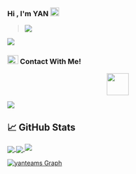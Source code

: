 ### Hi , I'm YAN <img src="https://thumbs.gfycat.com/CrazyThisFrillneckedlizard-max-1mb.gif" width="20">
> [![](https://visitcount.itsvg.in/api?id=yancoder&label=Profile%20Views&icon=7&pretty=true)](https://visitcount.itsvg.in)



<img src="https://user-images.githubusercontent.com/73097560/115834477-dbab4500-a447-11eb-908a-139a6edaec5c.gif">

### <img src="https://media.giphy.com/media/cj87CxfRtrUifF3Ryk/giphy.gif" width="25px" height="20px"> Contact With Me!


<p align="center"> 
<a href="https://t.me/yanofficialx" alt="Facebook"> <img src="https://upload.wikimedia.org/wikipedia/commons/thumb/8/83/Telegram_2019_Logo.svg/800px-Telegram_2019_Logo.svg.png" width="50"/> </a>
</p>


<img src="https://user-images.githubusercontent.com/73097560/115834477-dbab4500-a447-11eb-908a-139a6edaec5c.gif">

## &#x1f4c8; GitHub Stats
<a href="https://github.com/yanteams/">
  <img align="center" src="https://github-readme-stats.anuraghazra1.vercel.app/api/top-langs/?username=yanteams&line_height=27&layout=compact&theme=chartreuse-dark" />
</a>
<a href="https://github.com/yanteams/">
  <img align="center" src="https://github-readme-stats.anuraghazra1.vercel.app/api?username=yanteams&show_icons=true&line_height=20&include_all_commits=true&theme=chartreuse-dark" />
</a>
<img src="https://user-images.githubusercontent.com/73097560/115834477-dbab4500-a447-11eb-908a-139a6edaec5c.gif">

<a href="https://github.com/yanteams"><img alt="yanteams Graph"
    src="https://activity-graph.herokuapp.com/graph?username=yanteams&bg_color=0D1117&color=5BCDEC&line=5BCDEC&point=FFFFFF&hide_border=true" /></a>

